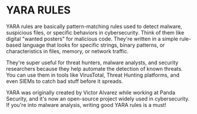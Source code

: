 # YARA RULES

YARA rules are basically pattern-matching rules used to detect malware, suspicious files, or specific behaviors in cybersecurity. Think of them like digital "wanted posters" for malicious code. They're written in a simple rule-based language that looks for specific strings, binary patterns, or characteristics in files, memory, or network traffic.

They're super useful for threat hunters, malware analysts, and security researchers because they help automate the detection of known threats. You can use them in tools like VirusTotal, Threat Hunting platforms, and even SIEMs to catch bad stuff before it spreads.

YARA was originally created by Victor Alvarez while working at Panda Security, and it's now an open-source project widely used in cybersecurity. If you're into malware analysis, writing good YARA rules is a must!
